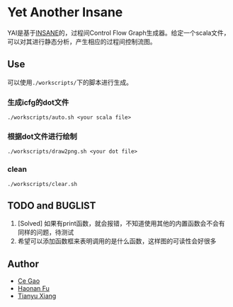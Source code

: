 # Yet Another Insane

YAI是基于[INSANE](https://github.com/colder/insane)的，过程间Control Flow Graph生成器。给定一个scala文件，可以对其进行静态分析，产生相应的过程间控制流图。

## Use

可以使用`./workscripts/`下的脚本进行生成。

### 生成icfg的dot文件

	./workscripts/auto.sh <your scala file>

### 根据dot文件进行绘制

	./workscripts/draw2png.sh <your dot file>

### clean

	./workscripts/clear.sh

## TODO and BUGLIST

1. [Solved] 如果有print函数，就会报错，不知道使用其他的内置函数会不会有同样的问题，待测试
2. 希望可以添加函数框来表明调用的是什么函数，这样图的可读性会好很多

## Author

* [Ce Gao](https://github.com/gaocegege)
* [Haonan Fu](https://github.com/fhnstephen)
* [Tianyu Xiang](https://github.com/xiangtianyu)